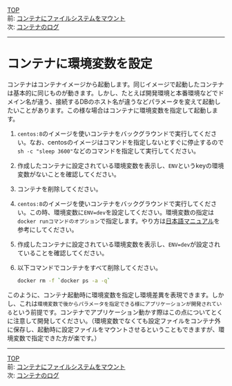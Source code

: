 [TOP](../README.md)   
前: [コンテナにファイルシステムをマウント](./container-volume.md)  
次: [コンテナのログ](./container-log.md)  

---

# コンテナに環境変数を設定

コンテナはコンテナイメージから起動します。同じイメージで起動したコンテナは基本的に同じものが動きます。しかし、たとえば開発環境と本番環境などでドメイン名が違う、接続するDBのホスト名が違うなどパラメータを変えて起動したいことがあります。この様な場合はコンテナに環境変数を指定して起動します。

1. ``centos:8``のイメージを使いコンテナをバックグラウンドで実行してください。なお、centosのイメージはコマンドを指定しないとすぐに停止するので``sh -c "sleep 3600"``などのコマンドを指定して実行してください。

2. 作成したコンテナに設定されている環境変数を表示し、``ENV``というkeyの環境変数がないことを確認してください。

3. コンテナを削除してください。

4. ``centos:8``のイメージを使いコンテナをバックグラウンドで実行してください。この時、環境変数に``ENV=dev``を設定してください。環境変数の指定は``docker runコマンドのオプション``で指定します。やり方は[日本語マニュアル](http://docs.docker.jp/engine/reference/commandline/run.html#e-env-env-file)を参考にしてください。

5. 作成したコンテナに設定されている環境変数を表示し、``ENV=dev``が設定されていることを確認してください。

6. 以下コマンドでコンテナをすべて削除してください。
   ``` sh
   docker rm -f `docker ps -a -q`
   ```

このように、コンテナ起動時に環境変数を指定し環境差異を表現できます。しかし、これは``環境変数で後からパラメータを指定できる様にアプリケーションが開発されている``という前提です。コンテナでアプリケーション動かす際はこの点についてとくに注意して開発してください。（環境変数でなくても設定ファイルをコンテナ外に保存し、起動時に設定ファイルをマウントさせるということもできますが、環境変数で指定できた方が楽です。）

---

[TOP](../README.md)   
前: [コンテナにファイルシステムをマウント](./container-volume.md)  
次: [コンテナのログ](./container-log.md)  

